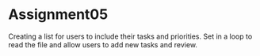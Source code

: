 # Assignment05
Creating a list for users to include their tasks and priorities.
Set in a loop to read the file and allow users to add new tasks and review.
